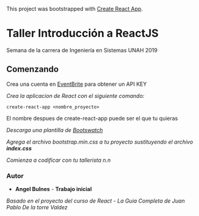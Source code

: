 This project was bootstrapped with [Create React App](https://github.com/facebook/create-react-app).

# Taller Introducción a ReactJS 

Semana de la carrera de Ingeniería en Sistemas UNAH 2019

## Comenzando 

Crea una cuenta en [EventBrite](https://www.eventbrite.com/) para obtener un API KEY

_Crea la aplicacion de React con el siguiente comando:_

```
create-react-app <nombre_proyecto> 
```
El nombre despues de create-react-app puede ser el que tu quieras


_Descarga una plantilla de [Bootswatch](https://bootswatch.com/)_

_Agrega el archivo bootstrap.min.css a tu proyecto sustituyendo el archivo **index.css**_

_Comienza a codificar con tu tallerista n.n_


### Autor

* **Angel Bulnes** - **Trabajo inicial**

_Basado en el proyecto del curso de React - La Guia Completa de Juan Pablo De la torre Valdez_


